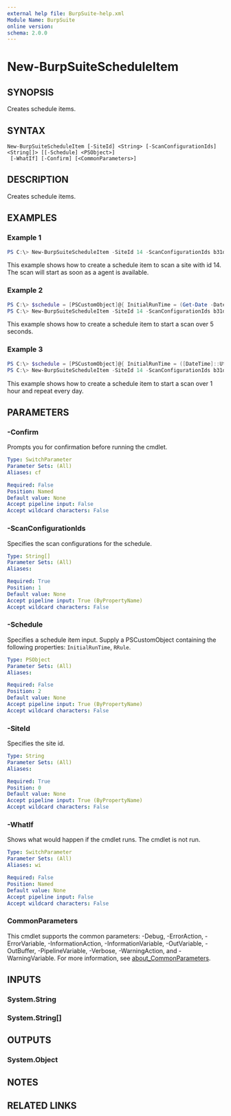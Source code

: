```yaml
---
external help file: BurpSuite-help.xml
Module Name: BurpSuite
online version:
schema: 2.0.0
---
```


# New-BurpSuiteScheduleItem

## SYNOPSIS
Creates schedule items.

## SYNTAX

```
New-BurpSuiteScheduleItem [-SiteId] <String> [-ScanConfigurationIds] <String[]> [[-Schedule] <PSObject>]
 [-WhatIf] [-Confirm] [<CommonParameters>]
```

## DESCRIPTION
Creates schedule items.

## EXAMPLES

### Example 1
```powershell
PS C:\> New-BurpSuiteScheduleItem -SiteId 14 -ScanConfigurationIds b31dea7c-c03e-4f66-8f5c-083c0bc14e05
```

This example shows how to create a schedule item to scan a site with id 14. The scan will start as soon as a agent is available.

### Example 2
```powershell
PS C:\> $schedule = [PSCustomObject]@{ InitialRunTime = (Get-Date -Date ([DateTime]::UtcNow.AddSeconds(5)) -Format o) }
PS C:\> New-BurpSuiteScheduleItem -SiteId 14 -ScanConfigurationIds b31dea7c-c03e-4f66-8f5c-083c0bc14e05 -Schedule $schedule
```

This example shows how to create a schedule item to start a scan over 5 seconds.

### Example 3
```powershell
PS C:\> $schedule = [PSCustomObject]@{ InitialRunTime = ([DateTime]::UtcNow.AddHours(1)) -Format o); RRule = 'FREQ=DAILY;INTERVAL=1' }
PS C:\> New-BurpSuiteScheduleItem -SiteId 14 -ScanConfigurationIds b31dea7c-c03e-4f66-8f5c-083c0bc14e05 -Schedule $schedule
```

This example shows how to create a schedule item to start a scan over 1 hour and repeat every day.

## PARAMETERS

### -Confirm
Prompts you for confirmation before running the cmdlet.

```yaml
Type: SwitchParameter
Parameter Sets: (All)
Aliases: cf

Required: False
Position: Named
Default value: None
Accept pipeline input: False
Accept wildcard characters: False
```

### -ScanConfigurationIds
Specifies the scan configurations for the schedule.

```yaml
Type: String[]
Parameter Sets: (All)
Aliases:

Required: True
Position: 1
Default value: None
Accept pipeline input: True (ByPropertyName)
Accept wildcard characters: False
```

### -Schedule
Specifies a schedule item input. Supply a PSCustomObject containing the following properties: `InitialRunTime`, `RRule`.

```yaml
Type: PSObject
Parameter Sets: (All)
Aliases:

Required: False
Position: 2
Default value: None
Accept pipeline input: True (ByPropertyName)
Accept wildcard characters: False
```

### -SiteId
Specifies the site id.

```yaml
Type: String
Parameter Sets: (All)
Aliases:

Required: True
Position: 0
Default value: None
Accept pipeline input: True (ByPropertyName)
Accept wildcard characters: False
```

### -WhatIf
Shows what would happen if the cmdlet runs.
The cmdlet is not run.

```yaml
Type: SwitchParameter
Parameter Sets: (All)
Aliases: wi

Required: False
Position: Named
Default value: None
Accept pipeline input: False
Accept wildcard characters: False
```

### CommonParameters
This cmdlet supports the common parameters: -Debug, -ErrorAction, -ErrorVariable, -InformationAction, -InformationVariable, -OutVariable, -OutBuffer, -PipelineVariable, -Verbose, -WarningAction, and -WarningVariable. For more information, see [about_CommonParameters](http://go.microsoft.com/fwlink/?LinkID=113216).

## INPUTS

### System.String

### System.String[]

## OUTPUTS

### System.Object
## NOTES

## RELATED LINKS
